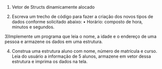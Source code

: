 1) Vetor de Structs dinamicamente alocado

2) Escreva um trecho de código para fazer a criação dos novos tipos de dados conforme
solicitado abaixo:
• Horário: composto de hora, minutos e segundos.

3)Implemente um programa que leia o nome, a idade e o endereço de uma pessoa e
armazene os dados em uma estrutura.

4) Construa uma estrutura aluno com nome, número de matrı́cula e curso. Leia do usuário
a informação de 5 alunos, armazene em vetor dessa estrutura e imprima os dados na
tela.
